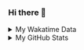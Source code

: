 ### Hi there 👋

<!--
**cdfmlr/cdfmlr** is a ✨ _special_ ✨ repository because its `README.md` (this file) appears on your GitHub profile.

Here are some ideas to get you started:

- 🔭 I’m currently working on ...
- 🌱 I’m currently learning ...
- 👯 I’m looking to collaborate on ...
- 🤔 I’m looking for help with ...
- 💬 Ask me about ...
- 📫 How to reach me: ...
- 😄 Pronouns: ...
- ⚡ Fun fact: ...
-->

<details>

<summary>My Wakatime Data</summary>

<!--START_SECTION:waka-->
![Lines of code](https://img.shields.io/badge/From%20Hello%20World%20I%27ve%20Written-672%20Thousand%20lines%20of%20code-blue)

**🐱 My GitHub Data** 

> 🏆 36 Contributions in the Year 2023
 > 
> 📦 527.4 kB Used in GitHub's Storage 
 > 
> 🚫 Not Opted to Hire
 > 
> 📜 59 Public Repositories 
 > 
> 🔑 15 Private Repositories  
 > 
**I'm an Early 🐤** 

```text
🌞 Morning      110 commits       ████░░░░░░░░░░░░░░░░░░░░░   17.52 % 
🌆 Daytime      270 commits       ██████████░░░░░░░░░░░░░░░   42.99 % 
🌃 Evening      243 commits       █████████░░░░░░░░░░░░░░░░   38.69 % 
🌙 Night          5 commits       ░░░░░░░░░░░░░░░░░░░░░░░░░   00.80 % 

```
📅 **I'm Most Productive on Monday** 

```text
Monday         106 commits       ████░░░░░░░░░░░░░░░░░░░░░   16.88 % 
Tuesday         76 commits       ███░░░░░░░░░░░░░░░░░░░░░░   12.10 % 
Wednesday       93 commits       ███░░░░░░░░░░░░░░░░░░░░░░   14.81 % 
Thursday       102 commits       ████░░░░░░░░░░░░░░░░░░░░░   16.24 % 
Friday          99 commits       ████░░░░░░░░░░░░░░░░░░░░░   15.76 % 
Saturday        77 commits       ███░░░░░░░░░░░░░░░░░░░░░░   12.26 % 
Sunday          75 commits       ███░░░░░░░░░░░░░░░░░░░░░░   11.94 % 

```


**I Mostly Code in Go** 

```text
Go                       19 repos            ███████░░░░░░░░░░░░░░░░░░   30.16 % 
Python                   12 repos            ████░░░░░░░░░░░░░░░░░░░░░   19.05 % 
Jupyter Notebook         6 repos             ██░░░░░░░░░░░░░░░░░░░░░░░   09.52 % 
Java                     4 repos             █░░░░░░░░░░░░░░░░░░░░░░░░   06.35 % 
Vue                      4 repos             █░░░░░░░░░░░░░░░░░░░░░░░░   06.35 % 

```



 Last Updated on 10/02/2023 01:51:39 UTC
<!--END_SECTION:waka-->

</details>

<details>
 
 <summary>My GitHub Stats</summary>

[![CDFMLR's github stats](https://github-readme-stats.vercel.app/api?username=cdfmlr&count_private=true&show_icons=true)](https://github.com/anuraghazra/github-readme-stats)

</details>
